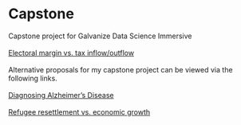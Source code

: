 # Capstone
Capstone project for Galvanize Data Science Immersive<br><br>
<a href="https://github.com/mattslaven/capstone/blob/master/Project3.md">Electoral margin vs. tax inflow/outflow</a><br><br>
Alternative proposals for my capstone project can be viewed via the following links.<br><br>
<a href="https://github.com/mattslaven/capstone/blob/master/Project1.md">Diagnosing Alzheimer’s Disease</a><br><br>
<a href="https://github.com/mattslaven/capstone/blob/master/Project2.md">Refugee resettlement vs. economic growth</a><br><br>
